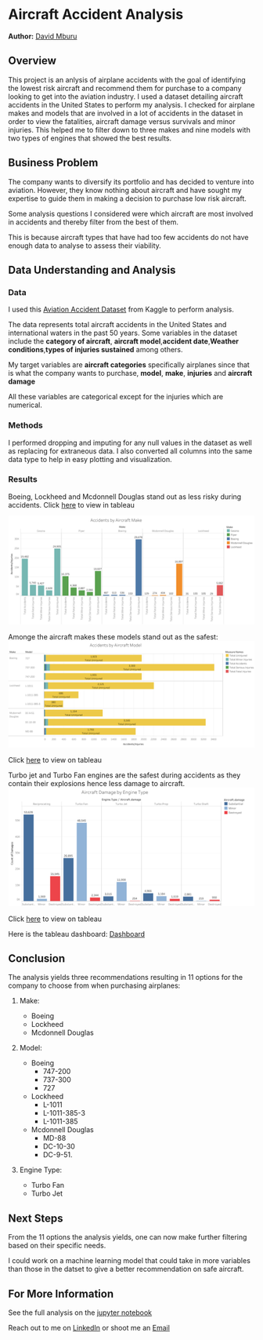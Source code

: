 # Aircraft Accident Analysis
**Author:** [David Mburu](www.linkedin.com/in/david-g-mburu-b1268a1b7) 


## Overview

This project is an anlysis of airplane accidents with the goal of identifying the lowest risk aircraft and recommend them for purchase to a company looking to get into the aviation industry. I used a dataset detailing aircraft accidents in the United States to perform my analysis. I checked for airplane makes and models that are involved in a lot of accidents in the dataset in order to view the fatalities, aircraft damage versus survivals and minor injuries. This helped me to filter down to three makes and nine models with two types of engines that showed the best results.


## Business Problem

The company wants to diversify its portfolio and has decided to venture into aviation. However, they know nothing about aircraft and have sought my expertise to guide them in making a decision to purchase low risk aircraft. 

Some analysis questions I considered were which aircraft are most involved in accidents and thereby filter from the best of them.

This is because aircraft types that have had too few accidents do not have enough data to analyse to assess their viability.


## Data Understanding and Analysis

### Data
I used this [Aviation Accident Dataset](https://www.kaggle.com/datasets/khsamaha/aviation-accident-database-synopses) from Kaggle to perform analysis. 

The data represents total aircraft accidents in the United States and international waters in the past 50 years. Some variables in the dataset include the **category of aircraft**, **aircraft model**,**accident date**,**Weather conditions**,**types of injuries sustained** among others.

My target variables are **aircraft categories** specifically airplanes since that is what the company wants to purchase, **model**, **make**, **injuries** and **aircraft damage**

All these variables are categorical except for the injuries which are numerical.

### Methods

I performed dropping and imputing for any null values in the dataset as well as replacing for extraneous data. I also converted all columns into the same data type to help in easy plotting and visualization.


### Results

Boeing, Lockheed and Mcdonnell Douglas stand out as less risky during accidents. Click [here](https://public.tableau.com/app/profile/david.mburu3214/viz/Project_17431639036690/AccidentsbyAircraftMake?publish=yes) to view in tableau

![Accidents by Aircraft Make](Images/Accidents%20by%20Aircraft%20Make.png) 


Amonge the aircraft makes these models stand out as the safest:
![Accidents by Aircraft Model](Images/Accidents%20by%20Aircraft%20Model.png)

Click [here](https://public.tableau.com/app/profile/david.mburu3214/viz/Project_17431639036690/AccidentsbyAircraftModel?publish=yes) to view on tableau


Turbo jet and Turbo Fan engines are the safest during accidents as they contain their explosions hence less damage to aircraft.
![Aircraft damage by Engine Type](Images/Aircraft%20Damage%20by%20Engine%20Type.png)

Click [here](https://public.tableau.com/app/profile/david.mburu3214/viz/Project_17431639036690/AircraftDamagebyEngineType?publish=yes) to view on tableau

Here is the tableau dashboard: [Dashboard](https://public.tableau.com/app/profile/david.mburu3214/viz/Project_17431639036690/Dashboard1?publish=yes)



## Conclusion

The analysis yields three recommendations resulting in 11 options for the company to choose from when purchasing airplanes:

1. Make:
    - Boeing
    - Lockheed
    - Mcdonnell Douglas

2. Model:
    - Boeing
        - 747-200
        - 737-300
        - 727
    - Lockheed
        - L-1011
        - L-1011-385-3
        - L-1011-385
    - Mcdonnell Douglas
        - MD-88
        - DC-10-30
        - DC-9-51.

3. Engine Type:
    - Turbo Fan
    - Turbo Jet


## Next Steps

From the 11 options the analysis yields, one can now make further filtering based on their specific needs.

I could work on a machine learning model that could take in more variables than those in the datset to give a better recommendation on safe aircraft.


## For More Information

See the full analysis on the [jupyter notebook](aircraft-accident-analysis.ipynb)

Reach out to me on [LinkedIn](www.linkedin.com/in/david-g-mburu-b1268a1b7) or shoot me an [Email](mailto:daveygmbur@gmail.com)

